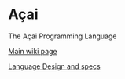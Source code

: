 # Açai
The Açai Programming Language

[Main wiki page](https://github.com/jaderhs/acai/wiki)

[Language Design and specs](https://github.com/jaderhs/acai/wiki/Language-design)
